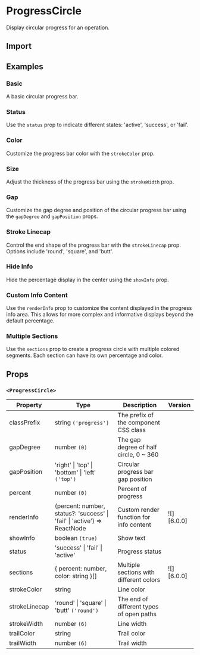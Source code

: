 # ProgressCircle

Display circular progress for an operation.

## Import

<!--{include:<import-guide>}-->

## Examples

### Basic

A basic circular progress bar.

<!--{include:`basic.md`}-->

### Status

Use the `status` prop to indicate different states: 'active', 'success', or 'fail'.

<!--{include:`status.md`}-->

### Color

Customize the progress bar color with the `strokeColor` prop.

<!--{include:`stroke-color.md`}-->

### Size

Adjust the thickness of the progress bar using the `strokeWidth` prop.

<!--{include:`stroke-width.md`}-->

### Gap

Customize the gap degree and position of the circular progress bar using the `gapDegree` and `gapPosition` props.

<!--{include:`gap.md`}-->

### Stroke Linecap

Control the end shape of the progress bar with the `strokeLinecap` prop. Options include 'round', 'square', and 'butt'.

<!--{include:`stroke-linecap.md`}-->

### Hide Info

Hide the percentage display in the center using the `showInfo` prop.

<!--{include:`show-info.md`}-->

### Custom Info Content

Use the `renderInfo` prop to customize the content displayed in the progress info area. This allows for more complex and informative displays beyond the default percentage.

<!--{include:`render-info.md`}-->

### Multiple Sections

Use the `sections` prop to create a progress circle with multiple colored segments. Each section can have its own percentage and color.

<!--{include:`sections.md`}-->

## Props

### `<ProgressCircle>`

| Property      | Type                                                                     | Description                              | Version    |
| ------------- | ------------------------------------------------------------------------ | ---------------------------------------- | ---------- |
| classPrefix   | string `('progress')`                                                    | The prefix of the component CSS class    |            |
| gapDegree     | number `(0)`                                                             | The gap degree of half circle, 0 ~ 360   |            |
| gapPosition   | 'right' \| 'top' \| 'bottom' \| 'left' `('top')`                         | Circular progress bar gap position       |            |
| percent       | number `(0)`                                                             | Percent of progress                      |            |
| renderInfo    | (percent: number, status?: 'success' \| 'fail' \| 'active') => ReactNode | Custom render function for info content  | ![][6.0.0] |
| showInfo      | boolean `(true)`                                                         | Show text                                |            |
| status        | 'success' \| 'fail' \| 'active'                                          | Progress status                          |            |
| sections      | { percent: number, color: string }[]                                     | Multiple sections with different colors  | ![][6.0.0] |
| strokeColor   | string                                                                   | Line color                               |            |
| strokeLinecap | 'round' \| 'square' \| 'butt' `('round')`                                | The end of different types of open paths |            |
| strokeWidth   | number `(6)`                                                             | Line width                               |            |
| trailColor    | string                                                                   | Trail color                              |            |
| trailWidth    | number `(6)`                                                             | Trail width                              |            |
